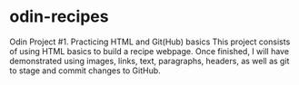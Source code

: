 # odin-recipes
Odin Project #1. Practicing HTML and Git(Hub) basics
This project consists of using HTML basics to build a recipe webpage. 
Once finished, I will have demonstrated using images, links, text, paragraphs, headers, as well as git to stage and commit changes to GitHub.
